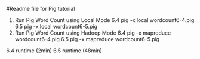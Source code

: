 #Readme file for Pig tutorial

1) Run Pig Word Count using Local Mode
    6.4  pig -x local wordcount6-4.pig
    6.5  pig -x local wordcount6-5.pig 
2) Run Pig Word Count using Hadoop Mode
    6.4	 pig -x mapreduce wordcount6-4.pig
    6.5	 pig -x mapreduce wordcount6-5.pig

6.4 runtime (2min)
6.5 runtime (48min)
